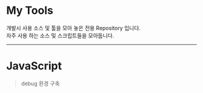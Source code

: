# My Tools

개발시 사용 소스 및 툴을 모아 놓은 전용 Repository 입니다.  
자주 사용 하는 소스 및 스크립트들을 모아둡니다.

---


# JavaScript

> debug 환경 구축
